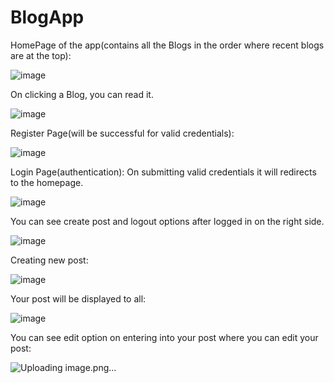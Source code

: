 # BlogApp

HomePage of the app(contains all the Blogs in the order where recent blogs are at the top):

![image](https://github.com/r-abinaya/BlogApp/assets/105599764/fa376d8f-b788-4b6f-bfec-18ea390b9e9a)

On clicking a Blog, you can read it.

![image](https://github.com/r-abinaya/BlogApp/assets/105599764/c1127ef2-365a-4f69-a066-f797a9fbaf51)

Register Page(will be successful for valid credentials):

![image](https://github.com/r-abinaya/BlogApp/assets/105599764/75af667a-4453-41d2-a477-1f6d71db9e3a)

Login Page(authentication):
On submitting valid credentials it will redirects to the homepage.

![image](https://github.com/r-abinaya/BlogApp/assets/105599764/7f31d64c-f772-42d0-8b62-26d4b58494f4)

You can see create post and logout options after logged in on the right side.

![image](https://github.com/r-abinaya/BlogApp/assets/105599764/fd966092-1b3d-4a4b-ba0b-fe223fe81848)

Creating new post:

![image](https://github.com/r-abinaya/BlogApp/assets/105599764/73afa0fd-c4df-4993-b313-00677ad5b1a7)

Your post will be displayed to all:

![image](https://github.com/r-abinaya/BlogApp/assets/105599764/3e62b8d7-9c5e-4f4d-8bd0-e34c07c6ded4)

You can see edit option on entering into your post where you can edit your post:

![Uploading image.png…]()


